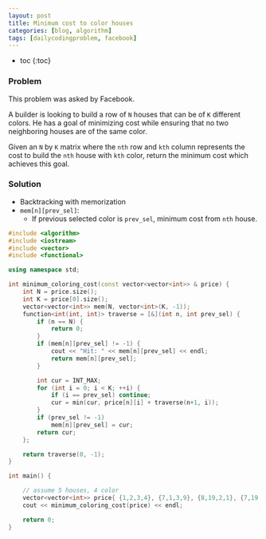 ```yaml
---
layout: post
title: Minimum cost to color houses
categories: [blog, algorithm]
tags: [dailycodingproblem, facebook]
---
```


+ toc
{:toc}

### Problem

This problem was asked by Facebook.

A builder is looking to build a row of `N` houses that can be of `K` different colors. He has a
goal of minimizing cost while ensuring that no two neighboring houses are of the same color.

Given an `N` by `K` matrix where the `nth` row and `kth` column represents the cost to build
the `nth` house with `kth` color, return the minimum cost which achieves this goal.

### Solution

+ Backtracking with memorization
+ `mem[n][prev_sel]`:
  + If previous selected color is `prev_sel`, minimum cost from `nth` house.

```cpp
#include <algorithm>
#include <iostream>
#include <vector>
#include <functional>

using namespace std;

int minimum_coloring_cost(const vector<vector<int>> & price) {
    int N = price.size();
    int K = price[0].size();
    vector<vector<int>> mem(N, vector<int>(K, -1));
    function<int(int, int)> traverse = [&](int n, int prev_sel) {
        if (n == N) {
            return 0;
        }
        if (mem[n][prev_sel] != -1) {
            cout << "Hit: " << mem[n][prev_sel] << endl;
            return mem[n][prev_sel];
        }

        int cur = INT_MAX;
        for (int i = 0; i < K; ++i) {
            if (i == prev_sel) continue;
            cur = min(cur, price[n][i] + traverse(n+1, i));
        }
        if (prev_sel != -1)
            mem[n][prev_sel] = cur;
        return cur;
    };

    return traverse(0, -1);
}

int main() {

    // assume 5 houses, 4 color
    vector<vector<int>> price{ {1,2,3,4}, {7,1,3,9}, {8,19,2,1}, {7,19,1,10}, {100,39,1,2} };
    cout << minimum_coloring_cost(price) << endl;

    return 0;
}
```
